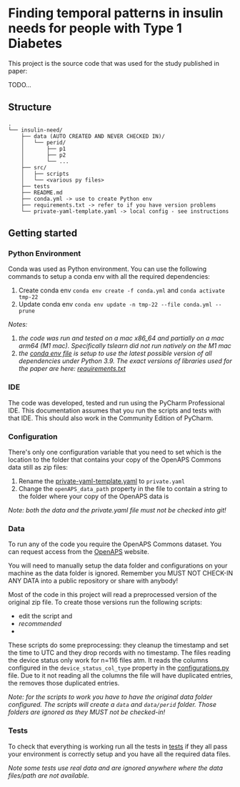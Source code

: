 # Finding temporal patterns in insulin needs for people with Type 1 Diabetes

This project is the source code that was used for the study published in paper:

TODO...

## Structure
```
.
└── insulin-need/
    ├── data (AUTO CREATED AND NEVER CHECKED IN)/
    │   └── perid/
    │       ├── p1
    │       ├── p2
    │       └── ...
    ├── src/
    │   ├── scripts
    │   └── <various py files>
    ├── tests
    ├── README.md
    ├── conda.yml -> use to create Python env
    ├── requirements.txt -> refer to if you have version problems
    └── private-yaml-template.yaml -> local config - see instructions
```

## Getting started

### Python Environment

Conda was used as Python environment. You can use the following commands to setup a conda env with all the required dependencies:

1. Create conda env ```conda env create -f conda.yml``` and ```conda activate tmp-22```
2. Update conda env ```conda env update -n tmp-22 --file conda.yml --prune```

*Notes:*
1. *the code was run and tested on a mac x86_64 and partially on a mac arm64 (M1 mac). Specifically tslearn did not run natively on the M1 mac* 
2. *the [conda env file](conda.yml) is setup to use the latest possible version of all dependencies under Python 3.9. The exact versions of libraries used for the paper are here: [requirements.txt](/requirements.txt)*

### IDE
The code was developed, tested and run using the PyCharm Professional IDE. 
This documentation assumes that you run the scripts and tests with that IDE. 
This should also work in the Community Edition of PyCharm.

### Configuration

There's only one configuration variable that you need to set which is the location to the folder that contains your copy
of the OpenAPS Commons data still as zip files:

1. Rename the [private-yaml-template.yaml](private-yaml-template.yaml)  to ```private.yaml```
2. Change the ```openAPS_data_path``` property in the file to contain a string to the folder where your copy of the OpenAPS data is

*Note: both the data and the private.yaml file must not be checked into git!*

### Data
To run any of the code you require the OpenAPS Commons dataset. 
You can request access from the [OpenAPS](https://openaps.org/outcomes/data-commons/) website.

You will need to manually setup the data folder and configurations on your machine as the data folder is ignored. 
Remember you MUST NOT CHECK-IN ANY DATA into a public repository or share with anybody!

Most of the code in this project will read a preprocessed version of the original zip file.
To create those versions run the following scripts:

- [](src/scripts/write_blood_glucose_df.py) edit the script and 
- [](src/scripts/write_device_status_df_dedubed.py) *recommended*
- [](src/scripts/write_device_status_df.py)

These scripts do some preprocessing: they cleanup the timestamp and set the time to UTC and they drop records with no 
timestamp. 
The files reading the device status only work for n=116 files atm.
It reads the columns configured in the ```device_status_col_type``` property in the 
[configurations.py](/src/configurations.py) file.
Due to it not reading all the columns the file will have duplicated entries, the [](src/scripts/write_device_status_df_dedubed.py)
removes those duplicated entries.

*Note: for the scripts to work you have to have the original data folder configured. 
The scripts will create a ```data```  and ```data/perid``` folder.
Those folders are ignored as they MUST not be checked-in!*

### Tests
To check that everything is working run all the tests in [tests](/tests) if they all pass your environment is correctly setup
and you have all the required data files.

*Note some tests use real data and are ignored anywhere where the data files/path are not available.*




